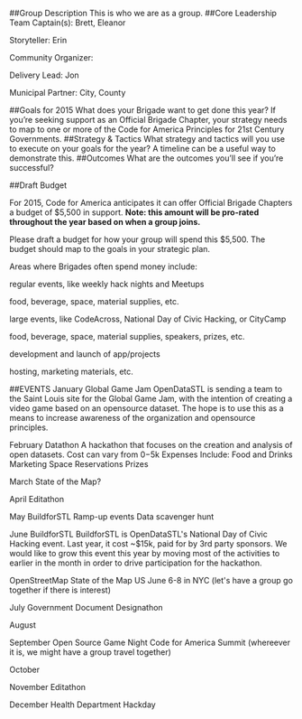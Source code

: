 ##Group Description
This is who we are as a group.
##Core Leadership Team
Captain(s): Brett, Eleanor

Storyteller: Erin

Community Organizer: 

Delivery Lead: Jon

Municipal Partner: City, County

##Goals for 2015
What does your Brigade want to get done this year? If you’re seeking support as an Official Brigade Chapter, your strategy needs to map to one or more of the Code for America Principles for 21st Century Governments.
##Strategy & Tactics
What strategy and tactics will you use to execute on your goals for the year? A timeline can be a useful way to demonstrate this.
##Outcomes
What are the outcomes you’ll see if you’re successful?
	
##Draft Budget

For 2015, Code for America anticipates it can offer Official Brigade Chapters a budget of $5,500 in support. **Note: this amount will be pro-rated throughout the year based on when a group joins.**

Please draft a budget for how your group will spend this $5,500. The budget should map to the goals in your strategic plan.
 
Areas where Brigades often spend money include:

regular events, like weekly hack nights and Meetups

food, beverage, space, material supplies, etc.

large events, like CodeAcross, National Day of Civic Hacking, or CityCamp

food, beverage, space, material supplies, speakers, prizes, etc.

development and launch of app/projects

hosting, marketing materials, etc.

##EVENTS
January
Global Game Jam
OpenDataSTL is sending a team to the Saint Louis site for the Global Game Jam, with the intention of creating a video game based on an opensource dataset. The hope is to use this as a means to increase awareness of the organization and opensource principles.

February
Datathon
A hackathon that focuses on the creation and analysis of open datasets. Cost can vary from $0-$5k
Expenses Include:
Food and Drinks
Marketing
Space Reservations
Prizes

March
State of the Map?

April
Editathon

May
BuildforSTL Ramp-up events
Data scavenger hunt

June
BuildforSTL
BuildforSTL is OpenDataSTL's National Day of Civic Hacking event. Last year, it cost ~$15k, paid for by 3rd party sponsors. We would like to grow this event this year by moving most of the activities to earlier in the month in order to drive participation for the hackathon. 

OpenStreetMap State of the Map US June 6-8 in NYC (let's have a group go together if there is interest)

July
Government Document Designathon

August

September
Open Source Game Night
Code for America Summit (whereever it is, we might have a group travel together)

October

November
Editathon

December
Health Department Hackday

